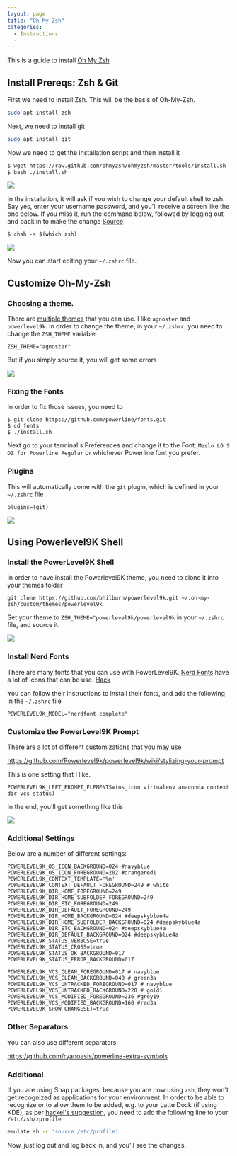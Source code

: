 ```yaml
---
layout: page
title: "Oh-My-Zsh"
categories:
  - Instructions
  - 
---
```



This is a guide to install [Oh My Zsh](https://ohmyz.sh/)


## Install Prereqs: Zsh & Git
First we need to install Zsh. This will be the basis of Oh-My-Zsh. 
```bash
sudo apt install zsh
```

Next, we need to install git

```bash
sudo apt install git
```


Now we need to get the installation script and then install it
```bash
$ wget https://raw.github.com/ohmyzsh/ohmyzsh/master/tools/install.sh
$ bash ./install.sh
```

![](/assets/images/oh_my_zsh/install_1.png)

In the installation, it will ask if you wish to change your default shell to zsh. Say yes, enter your username password, and you'll receive a screen like the one below. If you miss it, run the command below, followed by logging out and back in to make the change [Source](https://askubuntu.com/questions/131823/how-to-make-zsh-the-default-shell)

```
$ chsh -s $(which zsh)
```


![](/assets/images/oh_my_zsh/install_2.png)


Now you can start editing your `~/.zshrc` file. 

## Customize Oh-My-Zsh

### Choosing a theme. 

There are [multiple themes](https://github.com/ohmyzsh/ohmyzsh/wiki/Themes) that you can use. I like `agnoster` and `powerlevel9k`. In order to change the theme, in your `~/.zshrc`, you need to change the `ZSH_THEME` variable

```
ZSH_THEME="agnoster"
```

But if you simply source it, you will get some errors

![](/assets/images/oh_my_zsh/install_3.png)


### Fixing the Fonts
In order to fix those issues, you need to 

```
$ git clone https://github.com/powerline/fonts.git
$ cd fonts
$ ./install.sh
```

Next go to your terminal's Preferences and change it to the Font: `Meslo LG S DZ for Powerline Regular` or whichever Powerline font you prefer. 

### Plugins 

This will automatically come with the `git` plugin, which is defined in your `~/.zshrc` file

```
plugins=(git)
```

![](/assets/images/oh_my_zsh/install_4.png)



## Using Powerlevel9K Shell

### Install the PowerLevel9K Shell

In order to have install the Powerlevel9K theme, you need to clone it into your themes folder 

```
git clone https://github.com/bhilburn/powerlevel9k.git ~/.oh-my-zsh/custom/themes/powerlevel9k
```

Set your theme to `ZSH_THEME="powerlevel9k/powerlevel9k` in your `~/.zshrc` file, and source it. 

![](/assets/images/oh_my_zsh/install_5.png)


### Install Nerd Fonts
There are many fonts that you can use with PowerLevel9K. [Nerd Fonts](https://www.nerdfonts.com/font-downloads) have a lot of icons that can be use. [Hack](https://github.com/ryanoasis/nerd-fonts/tree/master/patched-fonts/Hack)

You can follow their instructions to install their fonts, and add the following in the `~/.zshrc` file 

```
POWERLEVEL9K_MODEL="nerdfont-complete"
```


### Customize the PowerLevel9K Prompt

There are a lot of different customizations that you may use  

https://github.com/Powerlevel9k/powerlevel9k/wiki/stylizing-your-prompt

This is one setting that I like. 


```
POWERLEVEL9K_LEFT_PROMPT_ELEMENTS=(os_icon virtualenv anaconda context dir vcs status)
```

In the end, you'll get something like this

![](/assets/images/oh_my_zsh/install_6.png)

### Additional Settings

Below are a number of different settings:
```
POWERLEVEL9K_OS_ICON_BACKGROUND=024 #navyblue
POWERLEVEL9K_OS_ICON_FOREGROUND=202 #orangered1
POWERLEVEL9K_CONTEXT_TEMPLATE='%n'
POWERLEVEL9K_CONTEXT_DEFAULT_FOREGROUND=249 # white
POWERLEVEL9K_DIR_HOME_FOREGROUND=249
POWERLEVEL9K_DIR_HOME_SUBFOLDER_FOREGROUND=249
POWERLEVEL9K_DIR_ETC_FOREGROUND=249
POWERLEVEL9K_DIR_DEFAULT_FOREGROUND=249
POWERLEVEL9K_DIR_HOME_BACKGROUND=024 #deepskyblue4a
POWERLEVEL9K_DIR_HOME_SUBFOLDER_BACKGROUND=024 #deepskyblue4a
POWERLEVEL9K_DIR_ETC_BACKGROUND=024 #deepskyblue4a
POWERLEVEL9K_DIR_DEFAULT_BACKGROUND=024 #deepskyblue4a
POWERLEVEL9K_STATUS_VERBOSE=true
POWERLEVEL9K_STATUS_CROSS=true
POWERLEVEL9K_STATUS_OK_BACKGROUND=017
POWERLEVEL9K_STATUS_ERROR_BACKGROUND=017

POWERLEVEL9K_VCS_CLEAN_FOREGROUND=017 # navyblue
POWERLEVEL9K_VCS_CLEAN_BACKGROUND=040 # green3a
POWERLEVEL9K_VCS_UNTRACKED_FOREGROUND=017 # navyblue
POWERLEVEL9K_VCS_UNTRACKED_BACKGROUND=220 # gold1
POWERLEVEL9K_VCS_MODIFIED_FOREGROUND=236 #grey19
POWERLEVEL9K_VCS_MODIFIED_BACKGROUND=160 #red3a
POWERLEVEL9K_SHOW_CHANGESET=true

```

### Other Separators
You can also use different separators 

https://github.com/ryanoasis/powerline-extra-symbols

### Additional
If you are using Snap packages, because you are now using `zsh`, they won't get recognized as applications for your environment. In order to be able to recognize or to allow them to be added, e.g. to your Latte Dock (if using KDE), as per [hackel's suggestion](https://askubuntu.com/a/989485/754346), you need to add the following line to your `/etc/zsh/zprofile`

```bash
emulate sh -c 'source /etc/profile'
```

Now, just log out and log back in, and you'll see the changes.